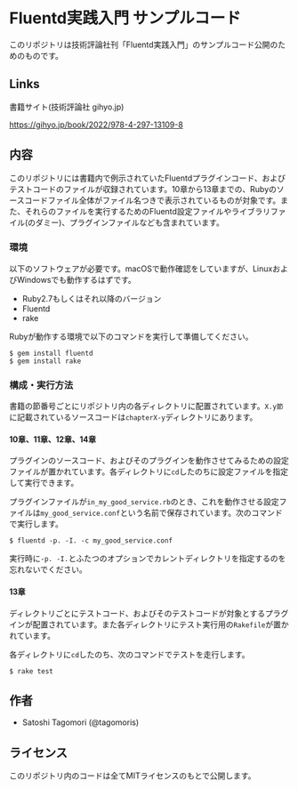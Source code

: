 # Fluentd実践入門 サンプルコード

このリポジトリは技術評論社刊「Fluentd実践入門」のサンプルコード公開のためのものです。

## Links

書籍サイト(技術評論社 gihyo.jp)

https://gihyo.jp/book/2022/978-4-297-13109-8

## 内容

このリポジトリには書籍内で例示されていたFluentdプラグインコード、およびテストコードのファイルが収録されています。10章から13章までの、Rubyのソースコードファイル全体がファイル名つきで表示されているものが対象です。また、それらのファイルを実行するためのFluentd設定ファイルやライブラリファイル(のダミー)、プラグインファイルなども含まれています。

### 環境

以下のソフトウェアが必要です。macOSで動作確認をしていますが、LinuxおよびWindowsでも動作するはずです。

* Ruby2.7もしくはそれ以降のバージョン
* Fluentd
* rake

Rubyが動作する環境で以下のコマンドを実行して準備してください。

```
$ gem install fluentd
$ gem install rake
```

### 構成・実行方法

書籍の節番号ごとにリポジトリ内の各ディレクトリに配置されています。`X.y節`に記載されているソースコードは`chapterX-y`ディレクトリにあります。

#### 10章、11章、12章、14章

プラグインのソースコード、およびそのプラグインを動作させてみるための設定ファイルが置かれています。各ディレクトリに`cd`したのちに設定ファイルを指定して実行できます。

プラグインファイルが`in_my_good_service.rb`のとき、これを動作させる設定ファイルは`my_good_service.conf`という名前で保存されています。次のコマンドで実行します。

```
$ fluentd -p. -I. -c my_good_service.conf
```

実行時に`-p. -I.`とふたつのオプションでカレントディレクトリを指定するのを忘れないでください。

#### 13章

ディレクトリごとにテストコード、およびそのテストコードが対象とするプラグインが配置されています。また各ディレクトリにテスト実行用の`Rakefile`が置かれています。

各ディレクトリに`cd`したのち、次のコマンドでテストを走行します。

```
$ rake test
```

## 作者

* Satoshi Tagomori (@tagomoris)

## ライセンス

このリポジトリ内のコードは全てMITライセンスのもとで公開します。

